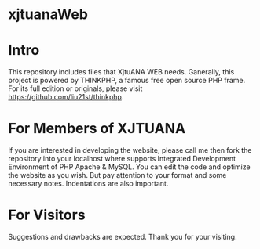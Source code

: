 xjtuanaWeb
==========

Intro
==========

This repository includes files that XjtuANA WEB needs. Ganerally, this project is powered by THINKPHP, a famous free open source PHP frame. For its full edition or originals, please visit https://github.com/liu21st/thinkphp.


For Members of XJTUANA
==========

If you are interested in developing the website, please call me then fork the repository into your localhost where supports Integrated Development Environment of PHP Apache & MySQL. You can edit the code and optimize the website as you wish. But pay attention to your format and some necessary notes. Indentations are also important.

For Visitors 
==========
Suggestions and drawbacks are expected. Thank you for your visiting.
